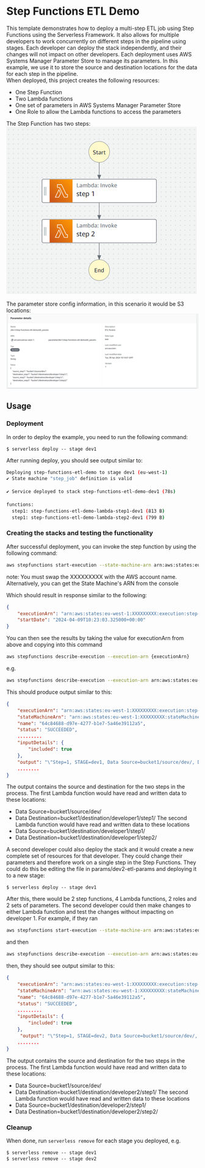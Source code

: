 <!--
title: 'ETL Step Functions Example'
description: 'This template demonstrates how to deploy a multi-step ETL job using Step Functions using the Serverless Framework.'
layout: Doc
framework: v3
platform: AWS
language: python
priority: 2
authorLink: 'https://github.com/serverless'
authorName: 'Mark Hodnett'
authorAvatar: 'https://avatars1.githubusercontent.com/u/13742415?s=200&v=4'
-->


# Step Functions ETL Demo

This template demonstrates how to deploy a multi-step ETL job using Step Functions using the Serverless Framework. It also allows for multiple developers to work concurrently on different steps in the pipeline using stages. Each developer can deploy the stack independently, and their changes will not impact on other developers. Each deployment uses AWS Systems Manager Parameter Store to manage its parameters. In this example, we use it to store the source and destination locations for the data for each step in the pipeline.  
When deployed, this project creates the following resources:  
 - One Step Function
 - Two Lambda functions
 - One set of parameters in AWS Systems Manager Parameter Store
 - One Role to allow the Lambda functions to access the parameters

The Step Function has two steps:  
![Step Functions](images/step_function.png)

The parameter store config information, in this scenario it would be S3 locations:  
![Parameter store](images/ssm.png)


## Usage

### Deployment

In order to deploy the example, you need to run the following command:

```
$ serverless deploy -- stage dev1
```

After running deploy, you should see output similar to:

```bash
Deploying step-functions-etl-demo to stage dev1 (eu-west-1)
✔ State machine "step_job" definition is valid

✔ Service deployed to stack step-functions-etl-demo-dev1 (78s)

functions:
  step1: step-functions-etl-demo-lambda-step1-dev1 (813 B)
  step1: step-functions-etl-demo-lambda-step2-dev1 (799 B)
```

### Creating the stacks and testing the functionality

After successful deployment, you can invoke the step function by using the following command:

```bash
aws stepfunctions start-execution --state-machine-arn arn:aws:states:eu-west-1:XXXXXXXXX:stateMachine:etl-job-step-function-dev1 --input '{}'
```
note: You must swap the XXXXXXXXX with the AWS account name. Alternatively, you can get the State Machine's ARN from the console

Which should result in response similar to the following:
```json
{
    "executionArn": "arn:aws:states:eu-west-1:XXXXXXXXX:execution:step-functions-etl-demo-step-function-dev1:11111111-2222-3333-4444-555555555555",
    "startDate": "2024-04-09T10:23:03.325000+00:00"
}
```

You can then see the results by taking the value for executionArn from above and copying into this command
```bash
aws stepfunctions describe-execution --execution-arn {executionArn}
```
e.g.
```bash
aws stepfunctions describe-execution --execution-arn arn:aws:states:eu-west-1:XXXXXXXXX:execution:step-functions-etl-demo-step-function-dev1:11111111-2222-3333-4444-555555555555
```
This should produce output similar to this:
```json
{
    "executionArn": "arn:aws:states:eu-west-1:XXXXXXXXX:execution:step-functions-etl-demo-step-function-dev1:11111111-2222-3333-4444-555555555555",
    "stateMachineArn": "arn:aws:states:eu-west-1:XXXXXXXXX:stateMachine:step-functions-etl-demo-step-function-dev1",
    "name": "64c84688-d97e-4277-b1e7-5a46e39112a5",
    "status": "SUCCEEDED",
    .........
    "inputDetails": {
        "included": true
    },
    "output": "\"Step=1, STAGE=dev1, Data Source=bucket1/source/dev/, Data Destination=bucket1/destination/developer1/step1/. Step=2, STAGE=dev1, Data Source=bucket1/destination/developer1/step1/, Data Destination=bucket1/destination/developer1/step2/\"",
    ........
}
```
The output contains the source and destination for the two steps in the process. The first Lambda function would have read and written data to these locations:
 - Data Source=bucket1/source/dev/
 - Data Destination=bucket1/destination/developer1/step1/
The second Lambda function would have read and written data to these locations
 - Data Source=bucket1/destination/developer1/step1/
 - Data Destination=bucket1/destination/developer1/step2/

 
A second developer could also deploy the stack and it would create a new complete set of resources for that developer. They could change their parameters and therefore work on a single step in the Step Functions. They could do this be editing the file in params/dev2-etl-params and deploying it to a new stage:
```
$ serverless deploy -- stage dev1
```

After this, there would be 2 step functions, 4 Lambda functions, 2 roles and 2 sets of parameters. The second developer could then make changes to either Lambda function and test the changes without impacting on developer 1. For example, if they ran
```bash
aws stepfunctions start-execution --state-machine-arn arn:aws:states:eu-west-1:XXXXXXXXX:stateMachine:etl-job-step-function-dev2 --input '{}'
```
and then 
```bash
aws stepfunctions describe-execution --execution-arn arn:aws:states:eu-west-1:XXXXXXXXX:execution:step-functions-etl-demo-step-function-dev2:66666666-7777-8888-9999-000000000000
```
then, they should see output similar to this:
```json
{
    "executionArn": "arn:aws:states:eu-west-1:XXXXXXXXX:execution:step-functions-etl-demo-step-function-dev1:11111111-2222-3333-4444-555555555555",
    "stateMachineArn": "arn:aws:states:eu-west-1:XXXXXXXXX:stateMachine:step-functions-etl-demo-step-function-dev1",
    "name": "64c84688-d97e-4277-b1e7-5a46e39112a5",
    "status": "SUCCEEDED",
    .........
    "inputDetails": {
        "included": true
    },
     "output": "\"Step=1, STAGE=dev2, Data Source=bucket1/source/dev/, Data Destination=bucket1/destination/developer2/step1/. Step=2, STAGE=dev2, Data Source=bucket1/destination/developer2/step1/, Data Destination=bucket1/destination/developer2/step2/\"",
    ........
}
```
The output contains the source and destination for the two steps in the process. The first Lambda function would have read and written data to these locations:
 - Data Source=bucket1/source/dev/
 - Data Destination=bucket1/destination/developer2/step1/
The second Lambda function would have read and written data to these locations
 - Data Source=bucket1/destination/developer2/step1/
 - Data Destination=bucket1/destination/developer2/step2/


### Cleanup
When done, run ```serverless remove``` for each stage you deployed, e.g.
```
$ serverless remove -- stage dev1
$ serverless remove -- stage dev2
```
